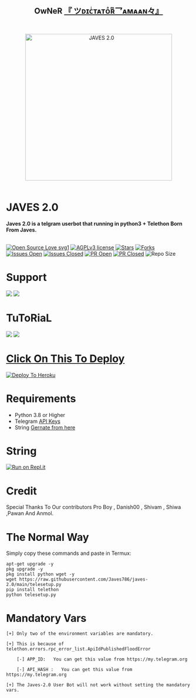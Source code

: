 <h2 align="center"><b>OwNeR <a href="https://telegram.dog/harshhuma">『 ツᴅɪᴄͥᴛᴀᴛᴏͣʀͫ乛ᴀᴍᴀᴀɴ々』</a></b></h2>
<br>
<p align="center">
   <a href="https://github.com/Javes786/javes-2.0"><img src="https://telegra.ph/file/f3b4a7929e333520808ab.jpg" alt="JAVES 2.0" width=400px></a>
   <br>
   <br>
</p>
<h1>JAVES 2.0</h1>
<b>Javes 2.0 is a telgram userbot that running in python3 + Telethon Born From Javes.</b>
<br>
<br>

[![Open Source Love svg1](https://badges.frapsoft.com/os/v1/open-source.png?v=103)]( https://github.com/Javes786/javes-2.0)
[![AGPLv3 license](https://img.shields.io/badge/License-AGPL%20v3-green.svg)]( https://github.com/Javes786/javes-2.0#copyright--license)
[![Stars](https://img.shields.io/github/stars/Javes786/javes-2.0?&style=flat-square)]( https://github.com/Javes786/javes-2.0/stargazers)
[![Forks](https://img.shields.io/github/forks/Javes786/javes-2.0?&style=flat-square)]( https://github.com/Javes786/javes-2.0/network/members)
[![Issues Open](https://img.shields.io/github/issues/Javes786/javes-2.0?&style=flat-square)]( https://github.com/Javes786/javes-2.0/issues)
[![Issues Closed](https://img.shields.io/github/issues-closed/Javes786/javes-2.0?&style=flat-square)]( https://github.com/Javes786/javes-2.0/issues?q=is:closed)
[![PR Open](https://img.shields.io/github/issues-pr/Javes786/javes-2.0?&style=flat-square)]( https://github.com/Javes786/javes-2.0/pulls)
[![PR Closed](https://img.shields.io/github/issues-pr-closed/Javes786/javes-2.0?&style=flat-square)]( https://github.com/Javes786/javes-2.0/pulls?q=is:closed)
![Repo Size](https://img.shields.io/github/repo-size/Javes786/javes-2.0?style=flat-square)
<br>




# Support

<a href="https://t.me/Javes2support"><img src="https://img.shields.io/badge/Join-Support%20Channel-red.svg?style=for-the-badge&logo=Telegram"></a>
<a href="https://t.me/javes_support"><img src="https://img.shields.io/badge/Join-Support%20Group-blue.svg?style=for-the-badge&logo=Telegram"></a>



# TuToRiaL

<a href="http://youtube.com/watch?v=aWnWbFGXp5U"><img src="https://img.shields.io/badge/How%20To%20Deploy-blue.svg?logo=Youtube"></a>
<a href="http://youtube.com/watch?v=aWnWbFGXp5U"><img src="https://img.shields.io/youtube/views/aWnWbFGXp5U?style=social">



# Click On This To Deploy

[![Deploy To Heroku](https://www.herokucdn.com/deploy/button.svg)](https://heroku.com/deploy?template=https://github.com/Javes786/javes-2.0)

# Requirements 
* Python 3.8 or Higher
* Telegram [API Keys](https://my.telegram.org/apps)
* String [Gernate from here](https://repl.it/@Javes786/Javes-20-String-session#main.py)


# String

[![Run on Repl.it](https://repl.it/badge/github/STARKGANG/friday)](https://repl.it/@Javes786/Javes-20-String-session#main.py)


# Credit
Special Thanks To Our contributors Pro Boy , Danish00 , Shivam , Shiwa ,Pawan And Anmol.



# The Normal Way

Simply copy these commands and paste in Termux:
```apt-get update
apt-get upgrade -y
pkg upgrade -y
pkg install python wget -y
wget https://raw.githubusercontent.com/Javes786/javes-2.0/main/telesetup.py
pip install telethon
python telesetup.py
```



# Mandatory Vars
```
[+] Only two of the environment variables are mandatory.

[+] This is because of telethon.errors.rpc_error_list.ApiIdPublishedFloodError

    [-] APP_ID:   You can get this value from https://my.telegram.org
    
    [-] API_HASH :   You can get this value from https://my.telegram.org
    
[+] The Javes-2.0 User Bot will not work without setting the mandatory vars.
```















